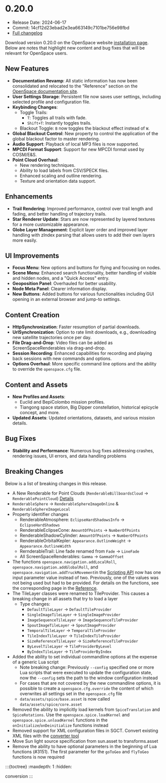 # 0.20.0
  - Release Date: 2024-06-17
  - Commit: 14cf12d23ebad2e3ea663149c7101be756e98fbd
  - [Full changelog](https://github.com/OpenSpace/OpenSpace/releases/tag/releases%2Fv0.20.0)

Download version 0.20.0 on the OpenSpace website [installation page](https://www.openspaceproject.com/version-0200). Below are notes that highlight new content and bug fixes that will be relevant for OpenSpace users.

## New Features
- **Documentation Revamp**: All static information has now been consolidated and relocated to the "Reference" section on the [OpenSpace documentation site](https://docs.openspaceproject.com).
- **User Settings Storage**: Persistent file now saves user settings, including selected profile and configuration file.
- **Keybinding Changes**:
	-   Toggle Trails:
	    -   `T`: Toggles all trails with fade.
	    -   `Shift+T`: Instantly toggles trails.
	-   Blackout Toggle: `B` now toggles the blackout effect instead of `W`.
- **Global Blackout Control**: New property to control the application of the global blackout factor to master rendering.
- **Audio Support**: Playback of local MP3 files is now supported.
- **MPCDI Format Support**: Support for new MPCDI format used by COSM/E&S.
- **Point Cloud Overhaul**:
  - New rendering techniques.
  - Ability to load labels from CSV/SPECK files.
  - Enhanced scaling and outline rendering.
  - Texture and orientation data support.

## Enhancements
- **Trail Rendering**: Improved performance, control over trail length and fading, and better handling of trajectory trails.
- **Star Renderer Update**: Stars are now represented by layered textures for a more customizable appearance.
- **Globe Layer Management**: Explicit layer order and improved layer handling with zIndex parsing that allows users to add their own layers more easily.

## UI Improvements
- **Focus Menu**: New options and buttons for flying and focusing on nodes.
- **Scene Menu**: Enhanced search functionality, better handling of visible and hidden nodes, and a "Quick Access" entry.
- **Geoposition Panel**: Overhauled for better usability.
- **Node Meta Panel**: Clearer information display.
- **New Buttons**: Added buttons for various functionalities including GUI opening in an external browser and jump-to settings.

## Content Creation
- **HttpSynchronization**: Faster resumption of partial downloads.
- **UrlSynchronization**: Option to rate limit downloads, e.g., downloading new satellite trajectories once per day.
- **File Drag-and-Drop**: Video files can be added as ScreenSpaceRenderables via drag-and-drop.
- **Session Recording**: Enhanced capabilities for recording and playing back sessions with new commands and options.
- **Options Overhaul**: More specific command line options and the ability to override the `openspace.cfg` file.

## Content and Assets
- **New Profiles and Assets**:
  - Euclid and BepiColombo mission profiles.
  - Tiangong space station, Big Dipper constellation, historical epicycle concept, and more.
- **Updated Assets**: Updated orientations, datasets, and various mission details.

## Bug Fixes
- **Stability and Performance**: Numerous bug fixes addressing crashes, rendering issues, UI errors, and data handling problems

## Breaking Changes
Below is a list of breaking changes in this release.

- A New Renderable for Point Clouds (`RenderableBillboardsCloud` &rarr; `RenderablePointCloud`) [Details](./conversion.md#a-new-renderable-for-point-clouds)
- `RenderableSphere` &rarr; `RenderableSphereImageOnline` & `RenderableSphereImageLocal`
- Property identifier changes
  - RenderableAtmosphere: `EclipseHardShadowsInfo` &rarr; `EclipseHardShadows`
  - RenderableEclipseCone: `AmountOfPoints` &rarr; `NumberOfPoints`
  - RenderableShadowCylinder: `AmountOfPoints` &rarr; `NumberOfPoints`
  - RenderableOrbitalKepler: `Appearance.OutlineWeight` &rarr; `Appearance.OutlineWidth`
  - RernderableTrail: Line fade renamed from `Fade` &rarr; `LineFade`
  - All ScreenSpaceRenderables: `Gamma` &rarr; `GammaOffset`
- The functions `openspace.navigation.addLocalRoll`, `openspace.navigation.addGlobalRoll`, and `openspace.navigation.addTruckMovement`in the [Scripting API](/generated/scripting-api/index.md) now has one input parameter value instead of two. Previously, one of the values was not being used but had to be provided. For details on the functions, see the corresponding page in the [Reference](/generated/scripting-api/openspace.navigation.md).
- The TileLayer classes were renamed to TileProvider. This causes a breaking change in all assets that try to load a layer
  - Type changes:
    - `DefaultTileLayer` &rarr; `DefaultTileProvider`
    - `SingleImageTileLayer` &rarr; `SingleImageProvider`
    - `ImageSequenceTileLayer` &rarr; `ImageSequenceTileProvider`
    - `SpoutImageTileLayer` &rarr; `SpoutImageProvider`
    - `TemporalTileLayer` &rarr; `TemporalTileProvider`
    - `TileIndexTileLayer` &rarr; `TileIndexTileProvider`
    - `SizeReferenceTileLayer` &rarr; `SizeReferenceTileProvider`
    - `ByLevelTileLayer` &rarr; `TileProviderByLevel`
    - `ByIndexTileLayer` &rarr; `TileProviderByIndex`
- Added the ability to set individual commandline options at the expense of a generic Lua script
  - Note breaking change: Previously `--config` specified one or more Lua scripts that were executed to update the configuration state, now the `--config` sets the path to the window configuration instead
  - For cases that are not covered by the new commandline options, it is possible to create a `openspace.cfg.override` the content of which overwrites all settings set in the `openspace.cfg` file
  - `data/assets/spice/base.asset` is now called `data/assets/spice/core.asset`
- Removed the ability to implicitly load kernels from `SpiceTranslation` and `SpiceRotations`. Use the `openspace.spice.loadKernel` and `openspace.spice.unloadKernel` functions in the `onInitialize`/`onDeinitialize` functions instead
- Removed support for XML configuration files in SGCT. Convert existing XML files with the [converter tool](https://tools.openspaceproject.com)
- Move Sun light source specification from sun.asset to transforms.asset
- Remove the ability to have optional parameters in the beginning of Lua functions (#3151). The first parameter for the `goToGeo` and `flyToGeo` functions is now required

:::{toctree}
:maxdepth: 1
:hidden:

conversion
:::

